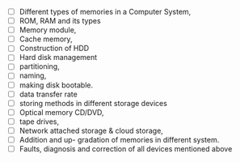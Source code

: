 - [ ] Different types of memories in a Computer System,
- [ ] ROM, RAM and its types
- [ ] Memory module,
- [ ] Cache memory,
- [ ] Construction of HDD
- [ ]  Hard disk management
  - [ ]  partitioning,
  - [ ]  naming,
  - [ ]  making disk bootable.
- [ ] data transfer rate
- [ ] storing methods in different storage devices
- [ ] Optical memory CD/DVD,
- [ ] tape drives,
- [ ] Network attached storage & cloud storage,
- [ ] Addition and up- gradation of memories in different system.
- [ ] Faults, diagnosis and correction of all devices mentioned above
